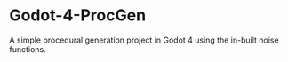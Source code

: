 # Godot-4-ProcGen
A simple procedural generation project in Godot 4 using the in-built noise functions.
